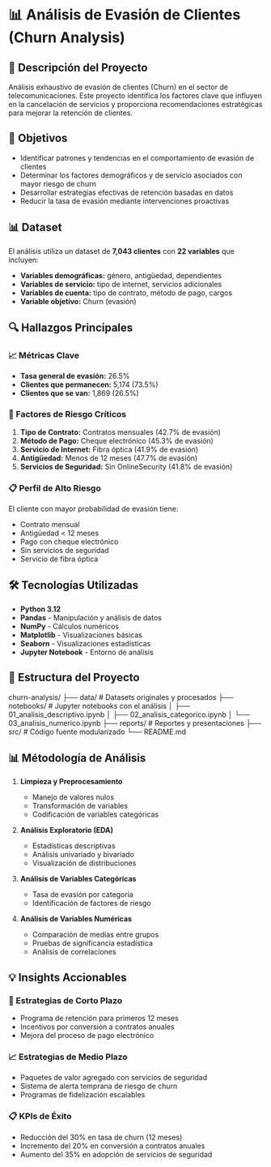 # 📊 Análisis de Evasión de Clientes (Churn Analysis)

## 📖 Descripción del Proyecto

Análisis exhaustivo de evasión de clientes (Churn) en el sector de telecomunicaciones. Este proyecto identifica los factores clave que influyen en la cancelación de servicios y proporciona recomendaciones estratégicas para mejorar la retención de clientes.

## 🎯 Objetivos

- Identificar patrones y tendencias en el comportamiento de evasión de clientes
- Determinar los factores demográficos y de servicio asociados con mayor riesgo de churn
- Desarrollar estrategias efectivas de retención basadas en datos
- Reducir la tasa de evasión mediante intervenciones proactivas

## 📊 Dataset

El análisis utiliza un dataset de **7,043 clientes** con **22 variables** que incluyen:

- **Variables demográficas:** género, antigüedad, dependientes
- **Variables de servicio:** tipo de internet, servicios adicionales
- **Variables de cuenta:** tipo de contrato, método de pago, cargos
- **Variable objetivo:** Churn (evasión)

## 🔍 Hallazgos Principales

### 📈 Métricas Clave
- **Tasa general de evasión:** 26.5%
- **Clientes que permanecen:** 5,174 (73.5%)
- **Clientes que se van:** 1,869 (26.5%)

### 🚨 Factores de Riesgo Críticos
1. **Tipo de Contrato:** Contratos mensuales (42.7% de evasión)
2. **Método de Pago:** Cheque electrónico (45.3% de evasión) 
3. **Servicio de Internet:** Fibra óptica (41.9% de evasión)
4. **Antigüedad:** Menos de 12 meses (47.7% de evasión)
5. **Servicios de Seguridad:** Sin OnlineSecurity (41.8% de evasión)

### 📋 Perfil de Alto Riesgo
El cliente con mayor probabilidad de evasión tiene:
- Contrato mensual
- Antigüedad < 12 meses
- Pago con cheque electrónico
- Sin servicios de seguridad
- Servicio de fibra óptica

## 🛠️ Tecnologías Utilizadas

- **Python 3.12**
- **Pandas** - Manipulación y análisis de datos
- **NumPy** - Cálculos numéricos
- **Matplotlib** - Visualizaciones básicas
- **Seaborn** - Visualizaciones estadísticas
- **Jupyter Notebook** - Entorno de análisis

## 📁 Estructura del Proyecto
churn-analysis/
├── data/ # Datasets originales y procesados
├── notebooks/ # Jupyter notebooks con el análisis
│ ├── 01_analisis_descriptivo.ipynb
│ ├── 02_analisis_categorico.ipynb
│ └── 03_analisis_numerico.ipynb
├── reports/ # Reportes y presentaciones
├── src/ # Código fuente modularizado
└── README.md


## 📊 Métodología de Análisis

1. **Limpieza y Preprocesamiento**
   - Manejo de valores nulos
   - Transformación de variables
   - Codificación de variables categóricas

2. **Análisis Exploratorio (EDA)**
   - Estadísticas descriptivas
   - Análisis univariado y bivariado
   - Visualización de distribuciones

3. **Análisis de Variables Categóricas**
   - Tasa de evasión por categoría
   - Identificación de factores de riesgo

4. **Análisis de Variables Numéricas**
   - Comparación de medias entre grupos
   - Pruebas de significancia estadística
   - Análisis de correlaciones

## 💡 Insights Accionables

### 🎯 Estrategias de Corto Plazo
- Programa de retención para primeros 12 meses
- Incentivos por conversión a contratos anuales
- Mejora del proceso de pago electrónico

### 📈 Estrategias de Medio Plazo
- Paquetes de valor agregado con servicios de seguridad
- Sistema de alerta temprana de riesgo de churn
- Programas de fidelización escalables

### 📋 KPIs de Éxito
- Reducción del 30% en tasa de churn (12 meses)
- Incremento del 20% en conversión a contratos anuales
- Aumento del 35% en adopción de servicios de seguridad
